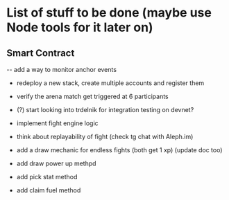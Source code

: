 # List of stuff to be done (maybe use Node tools for it later on)

## Smart Contract

-- add a way to monitor anchor events

- redeploy a new stack, create multiple accounts and register them
- verify the arena match get triggered at 6 participants
- (?) start looking into trdelnik for integration testing on devnet?

- implement fight engine logic
- think about replayability of fight (check tg chat with Aleph.im)

- add a draw mechanic for endless fights (both get 1 xp) (update doc too)

- add draw power up methpd
- add pick stat method

- add claim fuel method
